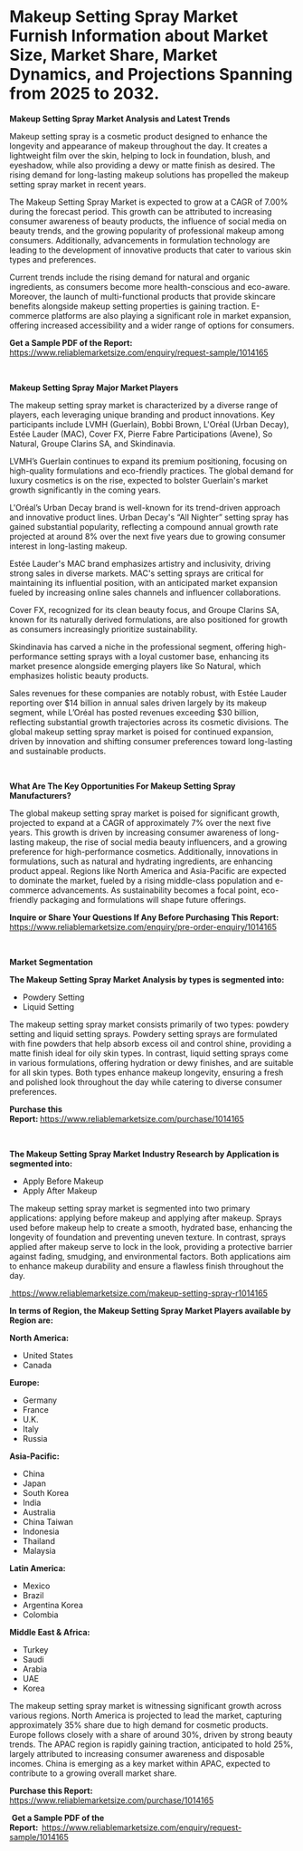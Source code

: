 <p><h1>Makeup Setting Spray Market Furnish Information about Market Size, Market Share, Market Dynamics, and Projections Spanning from 2025 to 2032.</h1></p><p><strong>Makeup Setting Spray Market Analysis and Latest Trends</strong></p>
<p><p>Makeup setting spray is a cosmetic product designed to enhance the longevity and appearance of makeup throughout the day. It creates a lightweight film over the skin, helping to lock in foundation, blush, and eyeshadow, while also providing a dewy or matte finish as desired. The rising demand for long-lasting makeup solutions has propelled the makeup setting spray market in recent years.</p><p>The Makeup Setting Spray Market is expected to grow at a CAGR of 7.00% during the forecast period. This growth can be attributed to increasing consumer awareness of beauty products, the influence of social media on beauty trends, and the growing popularity of professional makeup among consumers. Additionally, advancements in formulation technology are leading to the development of innovative products that cater to various skin types and preferences.</p><p>Current trends include the rising demand for natural and organic ingredients, as consumers become more health-conscious and eco-aware. Moreover, the launch of multi-functional products that provide skincare benefits alongside makeup setting properties is gaining traction. E-commerce platforms are also playing a significant role in market expansion, offering increased accessibility and a wider range of options for consumers.</p></p>
<p><strong>Get a Sample PDF of the Report:&nbsp;</strong> <a href="https://www.reliablemarketsize.com/enquiry/request-sample/1014165?utm_campaign=1901&utm_medium=2&utm_source=Github&utm_content=ia&utm_term=16042025&utm_id=makeup-setting-spray">https://www.reliablemarketsize.com/enquiry/request-sample/1014165</a></p>
<p>&nbsp;</p>
<p><strong>Makeup Setting Spray Major Market Players</strong></p>
<p><p>The makeup setting spray market is characterized by a diverse range of players, each leveraging unique branding and product innovations. Key participants include LVMH (Guerlain), Bobbi Brown, L'Oréal (Urban Decay), Estée Lauder (MAC), Cover FX, Pierre Fabre Participations (Avene), So Natural, Groupe Clarins SA, and Skindinavia.</p><p>LVMH’s Guerlain continues to expand its premium positioning, focusing on high-quality formulations and eco-friendly practices. The global demand for luxury cosmetics is on the rise, expected to bolster Guerlain's market growth significantly in the coming years.</p><p>L'Oréal’s Urban Decay brand is well-known for its trend-driven approach and innovative product lines. Urban Decay's “All Nighter” setting spray has gained substantial popularity, reflecting a compound annual growth rate projected at around 8% over the next five years due to growing consumer interest in long-lasting makeup.</p><p>Estée Lauder's MAC brand emphasizes artistry and inclusivity, driving strong sales in diverse markets. MAC's setting sprays are critical for maintaining its influential position, with an anticipated market expansion fueled by increasing online sales channels and influencer collaborations.</p><p>Cover FX, recognized for its clean beauty focus, and Groupe Clarins SA, known for its naturally derived formulations, are also positioned for growth as consumers increasingly prioritize sustainability.</p><p>Skindinavia has carved a niche in the professional segment, offering high-performance setting sprays with a loyal customer base, enhancing its market presence alongside emerging players like So Natural, which emphasizes holistic beauty products.</p><p>Sales revenues for these companies are notably robust, with Estée Lauder reporting over $14 billion in annual sales driven largely by its makeup segment, while L’Oréal has posted revenues exceeding $30 billion, reflecting substantial growth trajectories across its cosmetic divisions. The global makeup setting spray market is poised for continued expansion, driven by innovation and shifting consumer preferences toward long-lasting and sustainable products.</p></p>
<p>&nbsp;</p>
<p><strong>What Are The Key Opportunities For Makeup Setting Spray Manufacturers?</strong></p>
<p><p>The global makeup setting spray market is poised for significant growth, projected to expand at a CAGR of approximately 7% over the next five years. This growth is driven by increasing consumer awareness of long-lasting makeup, the rise of social media beauty influencers, and a growing preference for high-performance cosmetics. Additionally, innovations in formulations, such as natural and hydrating ingredients, are enhancing product appeal. Regions like North America and Asia-Pacific are expected to dominate the market, fueled by a rising middle-class population and e-commerce advancements. As sustainability becomes a focal point, eco-friendly packaging and formulations will shape future offerings.</p></p>
<p><strong>Inquire or Share Your Questions If Any Before Purchasing This Report:</strong> <a href="https://www.reliablemarketsize.com/enquiry/pre-order-enquiry/1014165?utm_campaign=1901&utm_medium=2&utm_source=Github&utm_content=ia&utm_term=16042025&utm_id=makeup-setting-spray">https://www.reliablemarketsize.com/enquiry/pre-order-enquiry/1014165</a></p>
<p>&nbsp;</p>
<p><strong>Market Segmentation</strong></p>
<p><strong>The Makeup Setting Spray Market Analysis by types is segmented into:</strong></p>
<p><ul><li>Powdery Setting</li><li>Liquid Setting</li></ul></p>
<p><p>The makeup setting spray market consists primarily of two types: powdery setting and liquid setting sprays. Powdery setting sprays are formulated with fine powders that help absorb excess oil and control shine, providing a matte finish ideal for oily skin types. In contrast, liquid setting sprays come in various formulations, offering hydration or dewy finishes, and are suitable for all skin types. Both types enhance makeup longevity, ensuring a fresh and polished look throughout the day while catering to diverse consumer preferences.</p></p>
<p><strong>Purchase this Report:&nbsp;</strong><a href="https://www.reliablemarketsize.com/purchase/1014165?utm_campaign=1901&utm_medium=2&utm_source=Github&utm_content=ia&utm_term=16042025&utm_id=makeup-setting-spray">https://www.reliablemarketsize.com/purchase/1014165</a></p>
<p>&nbsp;</p>
<p><strong>The Makeup Setting Spray Market Industry Research by Application is segmented into:</strong></p>
<p><ul><li>Apply Before Makeup</li><li>Apply After Makeup</li></ul></p>
<p><p>The makeup setting spray market is segmented into two primary applications: applying before makeup and applying after makeup. Sprays used before makeup help to create a smooth, hydrated base, enhancing the longevity of foundation and preventing uneven texture. In contrast, sprays applied after makeup serve to lock in the look, providing a protective barrier against fading, smudging, and environmental factors. Both applications aim to enhance makeup durability and ensure a flawless finish throughout the day.</p></p>
<p><a href="https://www.reliablemarketsize.com/makeup-setting-spray-r1014165?utm_campaign=1901&utm_medium=2&utm_source=Github&utm_content=ia&utm_term=16042025&utm_id=makeup-setting-spray">&nbsp;https://www.reliablemarketsize.com/makeup-setting-spray-r1014165</a></p>
<p><strong>In terms of Region, the Makeup Setting Spray Market Players available by Region are:</strong></p>
<p>
    <p> <strong> North America: </strong>
        <ul>
            <li>United States</li>
            <li>Canada</li>
        </ul>
        </p> 
    <p> <strong> Europe: </strong>
        <ul>
            <li>Germany</li>
            <li>France</li>
            <li>U.K.</li>
            <li>Italy</li>
            <li>Russia</li>
        </ul>
        </p> 
    <p> <strong> Asia-Pacific: </strong>
        <ul>
            <li>China</li>
            <li>Japan</li>
            <li>South Korea</li>
            <li>India</li>
            <li>Australia</li>
            <li>China Taiwan</li>
            <li>Indonesia</li>
            <li>Thailand</li>
            <li>Malaysia</li>
        </ul>
        </p> 
    <p> <strong> Latin America: </strong>
        <ul>
            <li>Mexico</li>
            <li>Brazil</li>
            <li>Argentina Korea</li>
            <li>Colombia</li>
        </ul>
        </p> 
    <p> <strong> Middle East & Africa: </strong>
        <ul>
            <li>Turkey</li>
            <li>Saudi</li>
            <li>Arabia</li>
            <li>UAE</li>
            <li>Korea</li>
        </ul>
    </p>
    </p>
<p><p>The makeup setting spray market is witnessing significant growth across various regions. North America is projected to lead the market, capturing approximately 35% share due to high demand for cosmetic products. Europe follows closely with a share of around 30%, driven by strong beauty trends. The APAC region is rapidly gaining traction, anticipated to hold 25%, largely attributed to increasing consumer awareness and disposable incomes. China is emerging as a key market within APAC, expected to contribute to a growing overall market share.</p></p>
<p><strong>Purchase this Report: </strong><a href="https://www.reliablemarketsize.com/purchase/1014165?utm_campaign=1901&utm_medium=2&utm_source=Github&utm_content=ia&utm_term=16042025&utm_id=makeup-setting-spray">https://www.reliablemarketsize.com/purchase/1014165</a></p>
<p>&nbsp;<strong>Get a Sample PDF of the Report:&nbsp;&nbsp;</strong><a href="https://www.reliablemarketsize.com/enquiry/request-sample/1014165?utm_campaign=1901&utm_medium=2&utm_source=Github&utm_content=ia&utm_term=16042025&utm_id=makeup-setting-spray">https://www.reliablemarketsize.com/enquiry/request-sample/1014165</a></p>
<p><strong></strong></p>
<p><p></p><p></p><p></p></p>